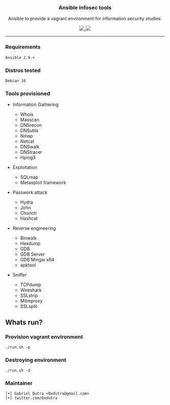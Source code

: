 <p align="center">
  <h3 align="center">Ansible infosec tools</h3>
  <p align="center">Ansible to provide a vagrant environment for information security studies.</p>

  <p align="center">
    <a href="https://twitter.com/0xdutra">
      <img src="https://img.shields.io/badge/twitter-@0xdutra-blue.svg">
    </a>
    <a href="https://github.com/0xdutra/ansible-infosec-tools/workflows ansible-lint/badge.svg?branch=main">
      <img src="https://github.com/0xdutra/ansible-infosec-tools/workflows/ansible-lint/badge.svg">
    </a>
  </p>
</p>


<hr>

### Requirements

```
Ansible 2.9.+
```

### Distros tested
```
Debian 10
```

### Tools provisioned

* Information Gathering
    * Whois
    * Masscan
    * DNSrecon
    * DNSutils
    * Nmap
    * Netcat
    * DNSwalk
    * DNStracer
    * Hping3

* Exploitation
    * SQLmap
    * Metasploit framework

* Passwork attack
    * Hydra
    * John
    * Chunch
    * Hashcat

* Reverse engineering
    * Binwalk
    * Hexdump
    * GDB
    * GDB Server
    * GDB Mingw x64
    * apktool

* Sniffer
    * TCPdump
    * Wireshark
    * SSLstrip
    * Mitmproxy
    * SSLsplit

## Whats run?

### Provision vagrant environment

```
./run.sh -p
```

### Destroying environment

```
./run.sh -d
```

### Maintainer

```
[+] Gabriel Dutra <0xdutra@gmail.com>
[+] twitter.com/0xdutra
```
